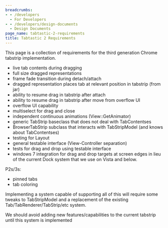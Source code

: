 ```yaml
---
breadcrumbs:
- - /developers
  - For Developers
- - /developers/design-documents
  - Design Documents
page_name: tabtastic-2-requirements
title: Tabtastic 2 Requirements
---
```


This page is a collection of requirements for the third generation Chrome
tabstrip implementation.

*   live tab contents during dragging
*   full size dragged representations
*   frame fade transition during detach/attach
*   dragged representation places tab at relevant position in tabstrip
            (from jar)
*   ability to resume drag in tabstrip after attach
*   ability to resume drag in tabstrip after move from overflow UI
*   overflow UI capability
*   multiselect for drag and close
*   independent continuous animations (View::GetAnimator)
*   generic TabStrip baseclass that does not deal with TabContentses
*   BrowserTabStrip subclass that interacts with TabStripModel (and
            knows about TabContentses)
*   testing for Layout
*   general testable interface (View-Controller separation)
*   tests for drag and drop using testable interface
*   windows 7 integration for drag and drop targets at screen edges in
            lieu of the current Dock system that we use on Vista and below.

P2s/3s:

*   pinned tabs
*   tab coloring

Implementing a system capable of supporting all of this will require some tweaks
to TabStripModel and a replacement of the existing Tab/TabRenderer/TabStrip/etc
system.

We should avoid adding new features/capabilities to the current tabstrip until
this system is implemented
